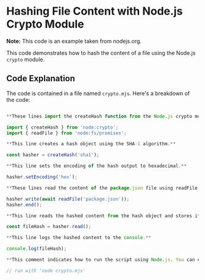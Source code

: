 # Hashing File Content with Node.js Crypto Module

**Note:** This code is an example taken from nodejs.org.

This code demonstrates how to hash the content of a file using the Node.js `crypto` module.

## Code Explanation

The code is contained in a file named `crypto.mjs`. Here's a breakdown of the code:

```javascript

**These lines import the createHash function from the Node.js crypto module and the readFile function from the fs/promises module, allowing for asynchronous file reading.**

import { createHash } from 'node:crypto';
import { readFile } from 'node:fs/promises';

**This line creates a hash object using the SHA-1 algorithm.**

const hasher = createHash('sha1');

**This line sets the encoding of the hash output to hexadecimal.**

hasher.setEncoding('hex');

**These lines read the content of the package.json file using readFile and write it to the hash object. await is used to ensure the file is read asynchronously before hashing.**

hasher.write(await readFile('package.json'));
hasher.end();

**This line reads the hashed content from the hash object and stores it in the fileHash variable.**

const fileHash = hasher.read();

**This line logs the hashed content to the console.**

console.log(fileHash);

**This comment indicates how to run the script using Node.js. You can execute node crypto.mjs in the terminal to run the code.**

// run with 'node crypto.mjs'

